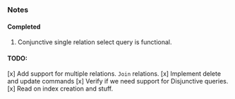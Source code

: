 ### Notes

#### Completed
1. Conjunctive single relation select query is functional.


#### TODO:
[x] Add support for multiple relations. `Join` relations.
[x] Implement delete and update commands
[x] Verify if we need support for Disjunctive queries.
[x] Read on index creation and stuff.